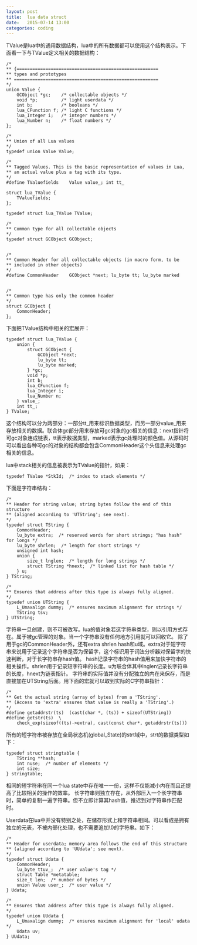 ```yaml
---
layout: post
title:  lua data struct
date:   2015-07-14 13:00
categories: coding
---
```


TValue是lua中的通用数据结构，lua中的所有数据都可以使用这个结构表示。下面看一下与TValue定义相关的数据结构：
	
	/*
	** {======================================================
	** types and prototypes
	** =======================================================
	*/
	union Value {
  		GCObject *gc;    /* collectable objects */
  		void *p;         /* light userdata */
  		int b;           /* booleans */
  		lua_CFunction f; /* light C functions */
  		lua_Integer i;   /* integer numbers */
  		lua_Number n;    /* float numbers */
	};

	/*
	** Union of all Lua values
	*/
	typedef union Value Value;

	/*
	** Tagged Values. This is the basic representation of values in Lua,
	** an actual value plus a tag with its type.
	*/
	#define TValuefields	Value value_; int tt_

	struct lua_TValue {
  		TValuefields;
	};

	typedef struct lua_TValue TValue;

	/*
	** Common type for all collectable objects
	*/
	typedef struct GCObject GCObject;


	/*
	** Common Header for all collectable objects (in macro form, to be
	** included in other objects)
	*/
	#define CommonHeader	GCObject *next; lu_byte tt; lu_byte marked


	/*
	** Common type has only the common header
	*/
	struct GCObject {
 		CommonHeader;
	};

下面把TValue结构中相关的宏展开：

	typedef struct lua_TValue {
		union {
			struct GCObject {
				GCObject *next;
				lu_byte tt;
				lu_byte marked;
			} *gc;
			void *p;
			int b;
			lua_CFunction f;
			lua_Integer i;
			lua_Number n;
		} value_;
		int tt_;
	} TValue;

这个结构可以分为两部分：一部分tt_用来标识数据类型，而另一部分value_用来存放相关的数据。联合体gc部分用来存放可gc对象的gc相关的信息：next指针将可gc对象连成链表，tt表示数据类型，marked表示gc处理时的颜色值。从源码时可以看出各种可gc的对象的结构都会包含CommonHeader这个头信息来处理gc相关的信息。

lua中stack相关的信息被表示为TValue的指针，如果：

	typedef TValue *StkId;  /* index to stack elements */

下面是字符串结构：

	/*
	** Header for string value; string bytes follow the end of this structure
	** (aligned according to 'UTString'; see next).
	*/
	typedef struct TString {
  		CommonHeader;
  		lu_byte extra;  /* reserved words for short strings; "has hash" for longs */
  		lu_byte shrlen;  /* length for short strings */
  		unsigned int hash;
  		union {
    		size_t lnglen;  /* length for long strings */
    		struct TString *hnext;  /* linked list for hash table */
  		} u;
	} TString;

	/*
	** Ensures that address after this type is always fully aligned.
	*/
	typedef union UTString {
  		L_Umaxalign dummy;  /* ensures maximum alignment for strings */
  		TString tsv;
	} UTString;

字符串一旦创建，则不可被改写。lua的值对象若这字符串类型，则以引用方式存在。属于被gc管理的对象。当一个字符串没有任何地方引用就可以回收它。
除了用于gc的CommonHeader外，还有extra shrlen hash和u域。extra对于短字符串来说用于记录这个字符串是否为保留字，这个标识用于词法分析器对保留字的快速判断，对于长字符串存hash值。
hash记录字符串的hash值用来加快字符串的相关操作。shrlen用于记录短字符串的长度。u为联合体其中lnglen记录长字符串的长度，hnext为链表指针。
字符串的实际值并没有分配独立的内在来保存，而是直接加在UTString后面。用下面的宏就可以取到实际的C字符串指针：
	
	/*
	** Get the actual string (array of bytes) from a 'TString'.
	** (Access to 'extra' ensures that value is really a 'TString'.)
	*/
	#define getaddrstr(ts)	(cast(char *, (ts)) + sizeof(UTString))
	#define getstr(ts)  \
  		check_exp(sizeof((ts)->extra), cast(const char*, getaddrstr(ts)))

所有的短字符串被存放在全局状态机(global_State)的strt域中，strt的数据类型如下：
	
	typedef struct stringtable {
  		TString **hash;
  		int nuse;  /* number of elements */
  		int size;
	} stringtable;

相同的短字符串在同一个lua state中存在唯一一份，这样不仅能减小内在而且还提高了比较相关的操作的效率。
长字符串则独立存在，从外部压入一个长字符串时，简单的复制一遍字符串。但不立即计算其hash值，推迟到对字符串作匹配时。

Userdata在lua中并没有特别之处，在储存形式上和字符串相同。可以看成是拥有独立的元表，不被内部化处理，也不需要追加\0的字符串。如下：

	/*
	** Header for userdata; memory area follows the end of this structure
	** (aligned according to 'UUdata'; see next).
	*/
	typedef struct Udata {
  		CommonHeader;
  		lu_byte ttuv_;  /* user value's tag */
  		struct Table *metatable;
  		size_t len;  /* number of bytes */
  		union Value user_;  /* user value */
	} Udata;

	/*
	** Ensures that address after this type is always fully aligned.
	*/
	typedef union UUdata {
		L_Umaxalign dummy;  /* ensures maximum alignment for 'local' udata */
  		Udata uv;
	} UUdata;
